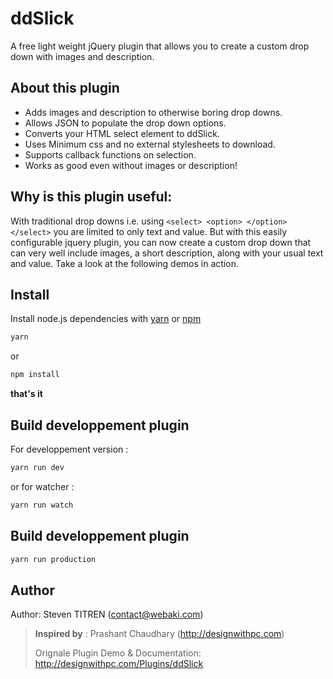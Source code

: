 # ddSlick

A free light weight jQuery plugin that allows you to create a custom drop down with images and description.

## About this plugin

- Adds images and description to otherwise boring drop downs.
- Allows JSON to populate the drop down options.
- Converts your HTML select element to ddSlick.
- Uses Minimum css and no external stylesheets to download.
- Supports callback functions on selection.
- Works as good even without images or description!

## Why is this plugin useful:

With traditional drop downs i.e. using `<select> <option> </option> </select>` you are limited to only text and value. But with this easily configurable jquery plugin, 
you can now create a custom drop down that can very well include images, a short description, along with your usual text and value. Take a look at the following demos in action.

## Install

Install node.js dependencies with [yarn](https://yarnpkg.com/) or [npm](https://www.npmjs.com/)
```js 
yarn 
```

or 
```js 
npm install
```

**that's it**

## Build developpement plugin

For developpement version :
```js
yarn run dev
```

or for watcher  :
```js
yarn run watch
```


## Build developpement plugin

```js
yarn run production
```


## Author

Author: Steven TITREN (contact@webaki.com)

> **Inspired by** : Prashant Chaudhary (http://designwithpc.com)
> 
> Orignale Plugin Demo & Documentation: http://designwithpc.com/Plugins/ddSlick